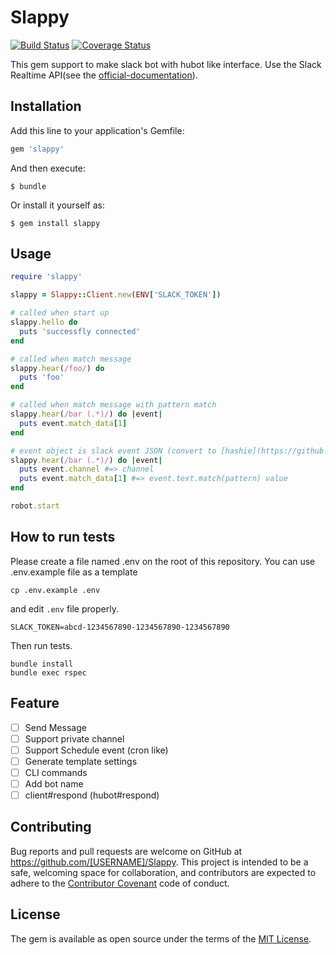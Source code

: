 # Slappy

[![Build Status](https://travis-ci.org/wakaba260/slappy.svg?branch=master)](https://travis-ci.org/wakaba260/slappy)
[![Coverage Status](https://coveralls.io/repos/wakaba260/slappy/badge.svg?branch=master&service=github)](https://coveralls.io/github/wakaba260/slappy?branch=master)

This gem support to make slack bot with hubot like interface.
Use the Slack Realtime API(see the [official-documentation](https://api.slack.com/rtm)).

## Installation

Add this line to your application's Gemfile:

```ruby
gem 'slappy'
```

And then execute:

    $ bundle

Or install it yourself as:

    $ gem install slappy

## Usage

```ruby
require 'slappy'

slappy = Slappy::Client.new(ENV['SLACK_TOKEN'])

# called when start up
slappy.hello do
  puts 'successfly connected'
end

# called when match message
slappy.hear(/foo/) do
  puts 'foo'
end

# called when match message with pattern match
slappy.hear(/bar (.*)/) do |event|
  puts event.match_data[1]
end

# event object is slack event JSON (convert to [hashie](https://github.com/intridea/hashie))
slappy.hear(/bar (.*)/) do |event|
  puts event.channel #=> channel
  puts event.match_data[1] #=> event.text.match(pattern) value
end

robot.start
```

## How to run tests

Please create a file named .env on the root of this repository. You can use .env.example file as a template

```
cp .env.example .env
```

and edit `.env` file properly.

```
SLACK_TOKEN=abcd-1234567890-1234567890-1234567890
```

Then run tests.

```
bundle install
bundle exec rspec
```

## Feature

- [ ] Send Message
- [ ] Support private channel
- [ ] Support Schedule event (cron like)
- [ ] Generate template settings
- [ ] CLI commands
- [ ] Add bot name
- [ ] client#respond (hubot#respond)

## Contributing

Bug reports and pull requests are welcome on GitHub at https://github.com/[USERNAME]/Slappy. This project is intended to be a safe, welcoming space for collaboration, and contributors are expected to adhere to the [Contributor Covenant](contributor-covenant.org) code of conduct.


## License

The gem is available as open source under the terms of the [MIT License](http://opensource.org/licenses/MIT).

